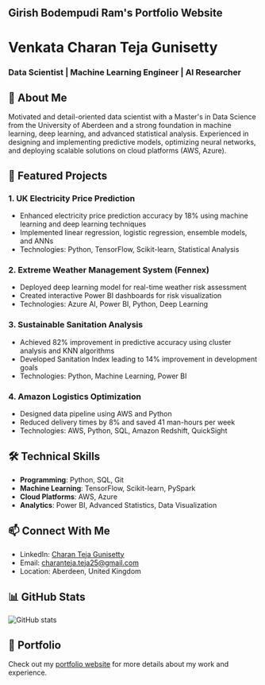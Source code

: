 ## Girish Bodempudi Ram's Portfolio Website

# Venkata Charan Teja Gunisetty
### Data Scientist | Machine Learning Engineer | AI Researcher

## 👋 About Me
Motivated and detail-oriented data scientist with a Master's in Data Science from the University of Aberdeen and a strong foundation in machine learning, deep learning, and advanced statistical analysis. Experienced in designing and implementing predictive models, optimizing neural networks, and deploying scalable solutions on cloud platforms (AWS, Azure).

## 🚀 Featured Projects

### 1. UK Electricity Price Prediction
- Enhanced electricity price prediction accuracy by 18% using machine learning and deep learning techniques
- Implemented linear regression, logistic regression, ensemble models, and ANNs
- Technologies: Python, TensorFlow, Scikit-learn, Statistical Analysis

### 2. Extreme Weather Management System (Fennex)
- Deployed deep learning model for real-time weather risk assessment
- Created interactive Power BI dashboards for risk visualization
- Technologies: Azure AI, Power BI, Python, Deep Learning

### 3. Sustainable Sanitation Analysis
- Achieved 82% improvement in predictive accuracy using cluster analysis and KNN algorithms
- Developed Sanitation Index leading to 14% improvement in development goals
- Technologies: Python, Machine Learning, Power BI

### 4. Amazon Logistics Optimization
- Designed data pipeline using AWS and Python
- Reduced delivery times by 8% and saved 41 man-hours per week
- Technologies: AWS, Python, SQL, Amazon Redshift, QuickSight

## 🛠️ Technical Skills
- **Programming**: Python, SQL, Git
- **Machine Learning**: TensorFlow, Scikit-learn, PySpark
- **Cloud Platforms**: AWS, Azure
- **Analytics**: Power BI, Advanced Statistics, Data Visualization

## 📫 Connect With Me
- LinkedIn: [Charan Teja Gunisetty](https://www.linkedin.com/in/charantejagunisetty/)
- Email: charanteja.teja25@gmail.com
- Location: Aberdeen, United Kingdom

## 📊 GitHub Stats
![GitHub stats](https://github-readme-stats.vercel.app/api?username=charanteja25&show_icons=true&theme=radical)

## 🌟 Portfolio
Check out my [portfolio website](https://charanteja25.github.io) for more details about my work and experience.
